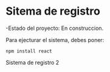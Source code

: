 <h1> Sitema de registro</h1>

-Estado del proyecto: En construccion.

Para ejecturar el sistema, debes poner:

```npm install react```

Sistema de registro 2
